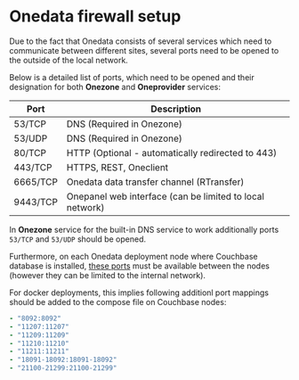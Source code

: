 # Onedata firewall setup

Due to the fact that Onedata consists of several services which need to communicate between different sites, several ports need to be opened to the outside of the local network.

Below is a detailed list of ports, which need to be opened and their designation for both **Onezone** and **Oneprovider** services:

| Port     | Description                               |
| -------- | ----------------------------------------- |
| 53/TCP   | DNS (Required in Onezone)  |
| 53/UDP   | DNS (Required in Onezone)  |
| 80/TCP   | HTTP (Optional - automatically redirected to 443) |
| 443/TCP  | HTTPS, REST, Oneclient                    |
| 6665/TCP | Onedata data transfer channel (RTransfer) |
| 9443/TCP | Onepanel web interface (can be limited to local network) |

In **Onezone** service for the built-in DNS service to work additionally ports `53/TCP` and `53/UDP` should be opened.


Furthermore, on each Onedata deployment node where Couchbase database is installed, [these ports](https://developer.couchbase.com/documentation/server/3.x/admin/Install/install-networkPorts.html) must be available between the nodes (however they can be limited to the internal network).

For docker deployments, this implies following additionl port mappings should be added to the compose file on Couchbase nodes:
```yaml
- "8092:8092"
- "11207:11207"
- "11209:11209"
- "11210:11210"
- "11211:11211"
- "18091-18092:18091-18092"
- "21100-21299:21100-21299"
```
